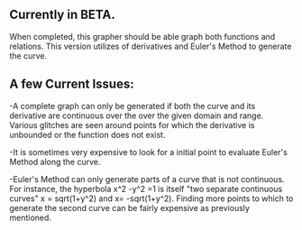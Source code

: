 Currently in BETA.
-
When completed, this grapher should be able graph both functions and relations.
This version utilizes of derivatives and Euler's Method to generate the curve.

A few Current Issues:
-
-A complete graph can only be generated if both the curve and its derivative are continuous over the over the given domain and range. Various glitches are seen around points for which the derivative is unbounded or the function does not exist.

-It is sometimes very expensive to look for a initial point to evaluate Euler's Method along the curve.

-Euler's Method can only generate parts of a curve that is not continuous. For instance, the hyperbola x^2 -y^2 =1 is itself "two separate continuous curves" x = sqrt(1+y^2) and x= -sqrt(1+y^2). Finding more points to which to generate the second curve can be fairly expensive as previously mentioned.
